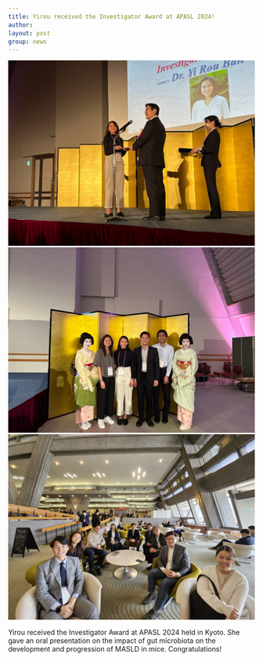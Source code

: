```yaml
---
title: Yirou received the Investigator Award at APASL 2024!
author: 
layout: post
group: news
---
```

 <img src="/static/img/news/APASL1.jpeg"  class="img-fluid">

<img src="/static/img/news/APASL2.jpeg"  class="img-fluid">

<img src="/static/img/news/APASL3.jpeg"  class="img-fluid">

Yirou received the Investigator Award at APASL 2024 held in Kyoto. She gave an oral presentation on the impact of gut microbiota on the development and progression of MASLD in mice. Congratulations!
